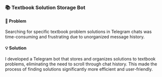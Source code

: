 ### 📚 Textbook Solution Storage Bot

#### 🚩 Problem  
Searching for specific textbook problem solutions in Telegram chats was time-consuming and frustrating due to unorganized message history.

#### 💡 Solution  
I developed a Telegram bot that stores and organizes solutions to textbook problems, eliminating the need to scroll through chat history. This made the process of finding solutions significantly more efficient and user-friendly.
